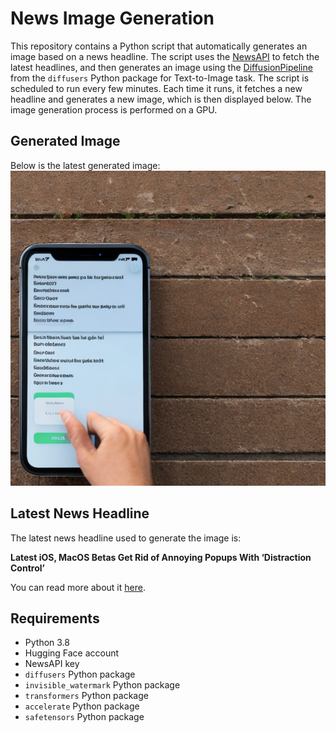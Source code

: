 # News Image Generation
This repository contains a Python script that automatically generates an image based on a news headline. The script uses the [NewsAPI](https://newsapi.org/) to fetch the latest headlines, and then generates an image using the [DiffusionPipeline](https://github.com/huggingface/diffusers) from the `diffusers` Python package for Text-to-Image task.
The script is scheduled to run every few minutes. Each time it runs, it fetches a new headline and generates a new image, which is then displayed below. The image generation process is performed on a GPU.

## Generated Image
Below is the latest generated image:
![Generated Image](image.png)

## Latest News Headline
The latest news headline used to generate the image is:

**Latest iOS, MacOS Betas Get Rid of Annoying Popups With ‘Distraction Control’**

You can read more about it [here](https://news.google.com/rss/articles/CBMiqAFBVV95cUxOcWRUWEZ6UUdnZFJZNllhOGVxMXo5bHhxRVZ4cFJhYV83el9BM0xJeVR3ZGFWTkZpc0NGWkFTZ1l4YU1zdDR5dFRFRkhaSWMzYkd5VGdINzJuSkVrMDUzd254VDM2bHdzbDhZVEFpUlpXejVLdnJGNXZpcDRieVdNNVQtcWEzTEJlajBqV2hsdFdTMkdETmRZSHFUM2dBcFF2RWtRaExTbVc?oc=5).

## Requirements
- Python 3.8
- Hugging Face account
- NewsAPI key
- `diffusers` Python package
- `invisible_watermark` Python package
- `transformers` Python package
- `accelerate` Python package
- `safetensors` Python package
